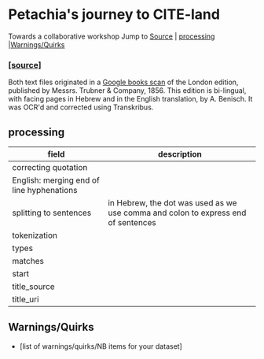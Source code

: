# Petachia's journey to CITE-land
Towards a collaborative workshop
Jump to [Source](#source) | [processing](#processing) |[Warnings/Quirks](#warningsquirks)

### [[source]](#)

Both text files originated in a [Google books scan](https://books.google.co.il/books?id=M_EoAAAAYAAJ&dq=petachia+of+regensburg&source=gbs_navlinks_s) of the London edition, published by Messrs. Trubner & Company, 1856. This edition is bi-lingual, with facing pages in Hebrew and in the English translation, by A. Benisch.
It was OCR'd and corrected using Transkribus.


## processing
| field | description |
| --- | --- |
| correcting quotation|  |
| English: merging end of line hyphenations |  |
| splitting to sentences |  in Hebrew, the dot was used as we use comma and colon to express end of sentences|
| tokenization |  |
| types |  |
| matches |  |
| start |  |
| title_source |  |
| title_uri | |

## Warnings/Quirks
- [list of warnings/quirks/NB items for your dataset] 




